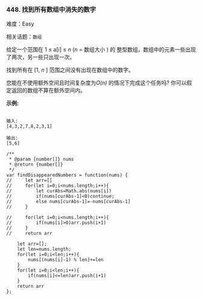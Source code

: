 ### 448. 找到所有数组中消失的数字

难度：Easy

相关话题：`数组`

给定一个范围在 1 &le; a[i] &le; *n*  (*n*  = 数组大小 ) 的 整型数组，数组中的元素一些出现了两次，另一些只出现一次。



找到所有在 [1, *n* ] 范围之间没有出现在数组中的数字。



您能在不使用额外空间且时间复杂度为*O(n)* 的情况下完成这个任务吗? 你可以假定返回的数组不算在额外空间内。



**示例:** 



```

输入:
[4,3,2,7,8,2,3,1]

输出:
[5,6]
```

```
/**
 * @param {number[]} nums
 * @return {number[]}
 */
var findDisappearedNumbers = function(nums) {
//     let arr=[]
//     for(let i=0;i<nums.length;i++){
//         let curAbs=Math.abs(nums[i])
//         if(nums[curAbs-1]<0)continue;
//         else nums[curAbs-1]=-nums[curAbs-1]
//     }
    
//     for(let i=0;i<nums.length;i++){
//         if(nums[i]>0)arr.push(i+1)
//     }
//     return arr
    
    let arr=[];
    let len=nums.length;
    for(let i=0;i<len;i++){
        nums[(nums[i]-1) % len]+=len
    }
    for(let i=0;i<len;i++){
        if(nums[i]<=len)arr.push(i+1)
    }
    return arr
};
```


